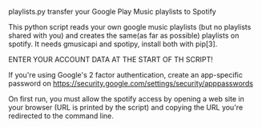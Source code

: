 playlists.py
transfer your Google Play Music playlists to Spotify

This python script reads your own google music playlists (but no playlists shared
with you) and creates the same(as far as possible) playlists on spotify.
It needs gmusicapi and spotipy, install both with pip[3].

ENTER YOUR ACCOUNT DATA AT THE START OF TH SCRIPT!

If you're using Google's 2 factor authentication, create an app-specific password
on https://security.google.com/settings/security/apppasswords

On first run, you must allow the spotify access by opening a web site in your
browser (URL is printed by the script) and copying the URL you're redirected
to the command line.
